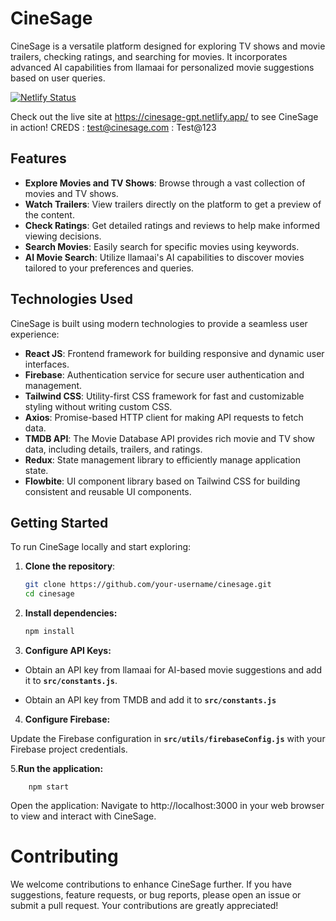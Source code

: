 
# CineSage
CineSage is a versatile platform designed for exploring TV shows and movie trailers, checking ratings, and searching for movies. It incorporates advanced AI capabilities from llamaai for personalized movie suggestions based on user queries.

[![Netlify Status](https://api.netlify.com/api/v1/badges/ed402c96-e6f7-4988-8cc6-f055b9f2f688/deploy-status)](https://app.netlify.com/sites/cinesage-gpt/deploys)

Check out the live site at https://cinesage-gpt.netlify.app/ to see CineSage in action!
CREDS : test@cinesage.com : Test@123

## Features

- **Explore Movies and TV Shows**: Browse through a vast collection of movies and TV shows.
- **Watch Trailers**: View trailers directly on the platform to get a preview of the content.
- **Check Ratings**: Get detailed ratings and reviews to help make informed viewing decisions.
- **Search Movies**: Easily search for specific movies using keywords.
- **AI Movie Search**: Utilize llamaai's AI capabilities to discover movies tailored to your preferences and queries.

## Technologies Used

CineSage is built using modern technologies to provide a seamless user experience:

- **React JS**: Frontend framework for building responsive and dynamic user interfaces.
- **Firebase**: Authentication service for secure user authentication and management.
- **Tailwind CSS**: Utility-first CSS framework for fast and customizable styling without writing custom CSS.
- **Axios**: Promise-based HTTP client for making API requests to fetch data.
- **TMDB API**: The Movie Database API provides rich movie and TV show data, including details, trailers, and ratings.
- **Redux**: State management library to efficiently manage application state.
- **Flowbite**: UI component library based on Tailwind CSS for building consistent and reusable UI components.

## Getting Started

To run CineSage locally and start exploring:

1. **Clone the repository**:

   ```bash
   git clone https://github.com/your-username/cinesage.git
   cd cinesage

2. **Install dependencies:**

    ```bash
    npm install

3. **Configure API Keys:**

- Obtain an API key from llamaai for AI-based movie suggestions and add it to **`src/constants.js`**.

- Obtain an API key from TMDB and add it to **`src/constants.js`**

4. **Configure Firebase:**

Update the Firebase configuration in **`src/utils/firebaseConfig.js`** with your Firebase project credentials.

5.**Run the application:**

        npm start

Open the application:
Navigate to http://localhost:3000 in your web browser to view and interact with CineSage.

# **Contributing**
We welcome contributions to enhance CineSage further. If you have suggestions, feature requests, or bug reports, please open an issue or submit a pull request. Your contributions are greatly appreciated!

